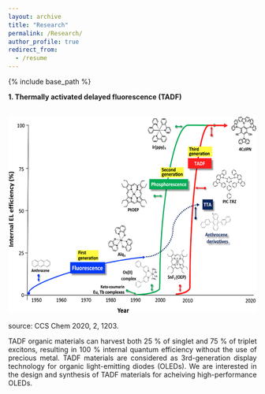 ```yaml
---
layout: archive
title: "Research"
permalink: /Research/
author_profile: true
redirect_from:
  - /resume
---
```


{% include base_path %}

**1. Thermally activated delayed fluorescence (TADF)**

<br/> <img src='/images/tadf.jpg' width="600" height="400">

source: CCS Chem 2020, 2, 1203.

<div style="text-align: justify">
TADF organic materials can harvest both 25 % of singlet and 75 % of triplet excitons, resulting in 100 % internal quantum efficiency without the use of precious metal. TADF materials are considered as 3rd-generation display technology for organic light-emitting diodes (OLEDs). We are interested in the design and synthesis of TADF materials for acheiving high-performance OLEDs.
</div>
